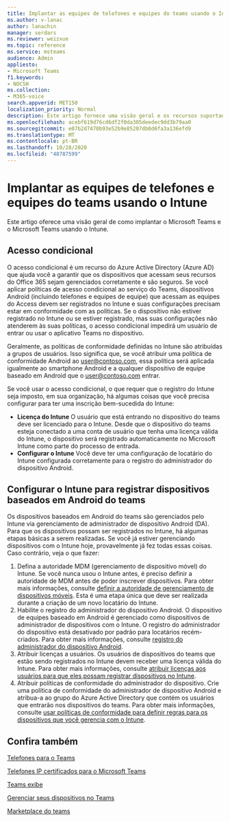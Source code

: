 ```yaml
---
title: Implantar as equipes de telefones e equipes do teams usando o Intune
ms.author: v-lanac
author: lanachin
manager: serdars
ms.reviewer: weizxue
ms.topic: reference
ms.service: msteams
audience: Admin
appliesto:
- Microsoft Teams
f1.keywords:
- NOCSH
ms.collection:
- M365-voice
search.appverid: MET150
localization_priority: Normal
description: Este artigo fornece uma visão geral e os recursos suportados pelo Microsoft Teams é exibido.
ms.openlocfilehash: acebf619d76cd6df2f0da305deedec9dd3b79aa0
ms.sourcegitcommit: e07b2d7470b93e52b9e85207db0d6fa3a136efd9
ms.translationtype: MT
ms.contentlocale: pt-BR
ms.lasthandoff: 10/28/2020
ms.locfileid: "48787599"
---
```

# <a name="deploy-teams-phones-and-teams-displays-using-intune"></a>Implantar as equipes de telefones e equipes do teams usando o Intune

Este artigo oferece uma visão geral de como implantar o Microsoft Teams e o Microsoft Teams usando o Intune.

## <a name="conditional-access"></a>Acesso condicional

O acesso condicional é um recurso do Azure Active Directory (Azure AD) que ajuda você a garantir que os dispositivos que acessam seus recursos do Office 365 sejam gerenciados corretamente e são seguros.  Se você aplicar políticas de acesso condicional ao serviço do Teams, dispositivos Android (incluindo telefones e equipes de equipe) que acessam as equipes do Access devem ser registrados no Intune e suas configurações precisam estar em conformidade com as políticas.  Se o dispositivo não estiver registrado no Intune ou se estiver registrado, mas suas configurações não atenderem às suas políticas, o acesso condicional impedirá um usuário de entrar ou usar o aplicativo Teams no dispositivo.

Geralmente, as políticas de conformidade definidas no Intune são atribuídas a grupos de usuários.  Isso significa que, se você atribuir uma política de conformidade Android ao user@contoso.com, essa política será aplicada igualmente ao smartphone Android e a qualquer dispositivo de equipe baseado em Android que o user@contoso.com entrar.

Se você usar o acesso condicional, o que requer que o registro do Intune seja imposto, em sua organização, há algumas coisas que você precisa configurar para ter uma inscrição bem-sucedida do Intune:

- **Licença do Intune** O usuário que está entrando no dispositivo do teams deve ser licenciado para o Intune.  Desde que o dispositivo do teams esteja conectado a uma conta de usuário que tenha uma licença válida do Intune, o dispositivo será registrado automaticamente no Microsoft Intune como parte do processo de entrada.
- **Configurar o Intune** Você deve ter uma configuração de locatário do Intune configurada corretamente para o registro do administrador do dispositivo Android.

## <a name="configure-intune-to-enroll-teams-android-based-devices"></a>Configurar o Intune para registrar dispositivos baseados em Android do teams

Os dispositivos baseados em Android do teams são gerenciados pelo Intune via gerenciamento de administrador de dispositivo Android (DA). Para que os dispositivos possam ser registrados no Intune, há algumas etapas básicas a serem realizadas.  Se você já estiver gerenciando dispositivos com o Intune hoje, provavelmente já fez todas essas coisas.  Caso contrário, veja o que fazer:

1. Defina a autoridade MDM (gerenciamento de dispositivo móvel) do Intune.  Se você nunca usou o Intune antes, é preciso definir a autoridade de MDM antes de poder inscrever dispositivos. Para obter mais informações, consulte [definir a autoridade de gerenciamento de dispositivos móveis](https://docs.microsoft.com/intune/fundamentals/mdm-authority-set).  Esta é uma etapa única que deve ser realizada durante a criação de um novo locatário do Intune.
2. Habilite o registro do administrador do dispositivo Android. O dispositivo de equipes baseado em Android é gerenciado como dispositivos de administrador de dispositivos com o Intune.  O registro do administrador do dispositivo está desativado por padrão para locatários recém-criados.  Para obter mais informações, consulte [registro do administrador do dispositivo Android](https://docs.microsoft.com/intune/enrollment/android-enroll-device-administrator).
3. Atribuir licenças a usuários. Os usuários de dispositivos do teams que estão sendo registrados no Intune devem receber uma licença válida do Intune. Para obter mais informações, consulte [atribuir licenças aos usuários para que eles possam registrar dispositivos no Intune](https://docs.microsoft.com/intune/fundamentals/licenses-assign).
4. Atribuir políticas de conformidade do administrador do dispositivo.  Crie uma política de conformidade do administrador de dispositivo Android e atribua-a ao grupo do Azure Active Directory que contém os usuários que entrarão nos dispositivos do teams. Para obter mais informações, consulte [usar políticas de conformidade para definir regras para os dispositivos que você gerencia com o Intune](https://docs.microsoft.com/mem/intune/protect/device-compliance-get-started).

## <a name="see-also"></a>Confira também

[Telefones para o Teams](phones-for-teams.md)

[Telefones IP certificados para o Microsoft Teams](teams-ip-phones.md)

[Teams exibe](teams-displays.md)

[Gerenciar seus dispositivos no Teams](device-management.md)

[Marketplace do teams](https://office.com/teamsdevices)
